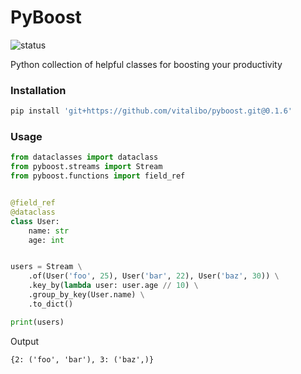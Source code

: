 # PyBoost

![status](https://github.com/vitalibo/pyboost/actions/workflows/ci.yaml/badge.svg)

Python collection of helpful classes for boosting your productivity

### Installation

```bash
pip install 'git+https://github.com/vitalibo/pyboost.git@0.1.6'
```

### Usage

```python
from dataclasses import dataclass
from pyboost.streams import Stream
from pyboost.functions import field_ref


@field_ref
@dataclass
class User:
    name: str
    age: int


users = Stream \
    .of(User('foo', 25), User('bar', 22), User('baz', 30)) \
    .key_by(lambda user: user.age // 10) \
    .group_by_key(User.name) \
    .to_dict()

print(users)
```

Output
```text
{2: ('foo', 'bar'), 3: ('baz',)}
```
